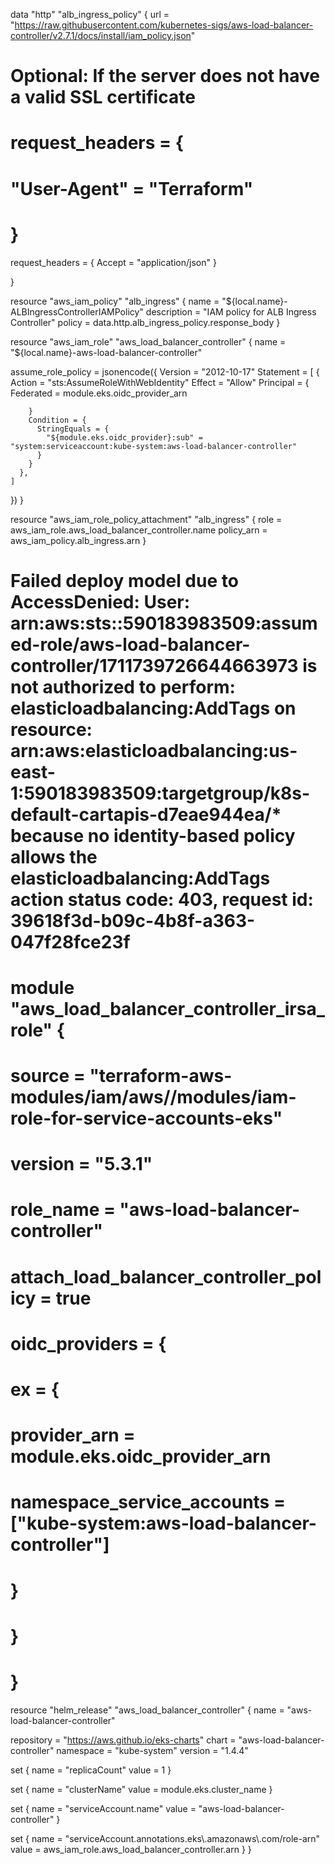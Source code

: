 data "http" "alb_ingress_policy" {
  url = "https://raw.githubusercontent.com/kubernetes-sigs/aws-load-balancer-controller/v2.7.1/docs/install/iam_policy.json"

  # Optional: If the server does not have a valid SSL certificate
  # request_headers = {
  #   "User-Agent" = "Terraform"
  # }

  request_headers = {
    Accept = "application/json"
  }

}

resource "aws_iam_policy" "alb_ingress" {
  name        = "${local.name}-ALBIngressControllerIAMPolicy"
  description = "IAM policy for ALB Ingress Controller"
  policy      = data.http.alb_ingress_policy.response_body
}



resource "aws_iam_role" "aws_load_balancer_controller" {
  name = "${local.name}-aws-load-balancer-controller"

  assume_role_policy = jsonencode({
    Version = "2012-10-17"
    Statement = [
      {
        Action = "sts:AssumeRoleWithWebIdentity"
        Effect = "Allow"
        Principal = {
          Federated = module.eks.oidc_provider_arn

        }
        Condition = {
          StringEquals = {
            "${module.eks.oidc_provider}:sub" = "system:serviceaccount:kube-system:aws-load-balancer-controller"
          }
        }
      },
    ]
  })
}

resource "aws_iam_role_policy_attachment" "alb_ingress" {
  role       = aws_iam_role.aws_load_balancer_controller.name
  policy_arn = aws_iam_policy.alb_ingress.arn
}



# Failed deploy model due to AccessDenied: User: arn:aws:sts::590183983509:assumed-role/aws-load-balancer-controller/1711739726644663973 is not authorized to perform: elasticloadbalancing:AddTags on resource: arn:aws:elasticloadbalancing:us-east-1:590183983509:targetgroup/k8s-default-cartapis-d7eae944ea/* because no identity-based policy allows the elasticloadbalancing:AddTags action status code: 403, request id: 39618f3d-b09c-4b8f-a363-047f28fce23f

# module "aws_load_balancer_controller_irsa_role" {
#   source  = "terraform-aws-modules/iam/aws//modules/iam-role-for-service-accounts-eks"
#   version = "5.3.1"

#   role_name = "aws-load-balancer-controller"

#   attach_load_balancer_controller_policy = true

#   oidc_providers = {
#     ex = {
#       provider_arn               = module.eks.oidc_provider_arn
#       namespace_service_accounts = ["kube-system:aws-load-balancer-controller"]
#     }
#   }
# }



resource "helm_release" "aws_load_balancer_controller" {
  name = "aws-load-balancer-controller"

  repository = "https://aws.github.io/eks-charts"
  chart      = "aws-load-balancer-controller"
  namespace  = "kube-system"
  version    = "1.4.4"

  set {
    name  = "replicaCount"
    value = 1
  }

  set {
    name  = "clusterName"
    value = module.eks.cluster_name
  }

  set {
    name  = "serviceAccount.name"
    value = "aws-load-balancer-controller"
  }

  set {
    name  = "serviceAccount.annotations.eks\\.amazonaws\\.com/role-arn"
    value = aws_iam_role.aws_load_balancer_controller.arn
  }
}



